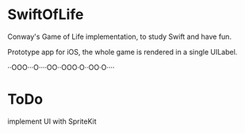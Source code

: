 SwiftOfLife
===========
Conway's Game of Life implementation, to study Swift and have fun.

Prototype app for iOS, the whole game is rendered in a single UILabel.

··OOO···O····OO··OOO·O··OO·O····

ToDo
====
implement UI with SpriteKit

